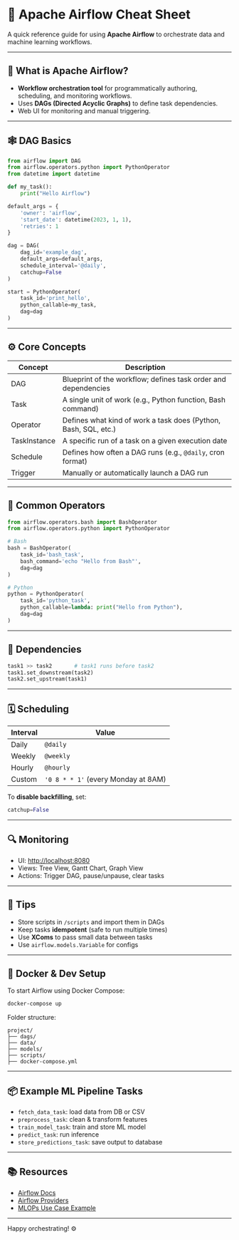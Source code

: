 # 🧠 Apache Airflow Cheat Sheet

A quick reference guide for using **Apache Airflow** to orchestrate data and machine learning workflows.

---

## 🚀 What is Apache Airflow?
- **Workflow orchestration tool** for programmatically authoring, scheduling, and monitoring workflows.
- Uses **DAGs (Directed Acyclic Graphs)** to define task dependencies.
- Web UI for monitoring and manual triggering.

---

## 🕸️ DAG Basics
```python
from airflow import DAG
from airflow.operators.python import PythonOperator
from datetime import datetime

def my_task():
    print("Hello Airflow")

default_args = {
    'owner': 'airflow',
    'start_date': datetime(2023, 1, 1),
    'retries': 1
}

dag = DAG(
    dag_id='example_dag',
    default_args=default_args,
    schedule_interval='@daily',
    catchup=False
)

start = PythonOperator(
    task_id='print_hello',
    python_callable=my_task,
    dag=dag
)
```

---

## ⚙️ Core Concepts

| Concept | Description |
|--------|-------------|
| DAG | Blueprint of the workflow; defines task order and dependencies |
| Task | A single unit of work (e.g., Python function, Bash command) |
| Operator | Defines what kind of work a task does (Python, Bash, SQL, etc.) |
| TaskInstance | A specific run of a task on a given execution date |
| Schedule | Defines how often a DAG runs (e.g., `@daily`, cron format) |
| Trigger | Manually or automatically launch a DAG run |

---

## 🧩 Common Operators

```python
from airflow.operators.bash import BashOperator
from airflow.operators.python import PythonOperator

# Bash
bash = BashOperator(
    task_id='bash_task',
    bash_command='echo "Hello from Bash"',
    dag=dag
)

# Python
python = PythonOperator(
    task_id='python_task',
    python_callable=lambda: print("Hello from Python"),
    dag=dag
)
```

---

## 🔄 Dependencies
```python
task1 >> task2       # task1 runs before task2
task1.set_downstream(task2)
task2.set_upstream(task1)
```

---

## 🗓️ Scheduling

| Interval | Value |
|----------|-------|
| Daily | `@daily` |
| Weekly | `@weekly` |
| Hourly | `@hourly` |
| Custom | `'0 8 * * 1'` (every Monday at 8AM) |

To **disable backfilling**, set:
```python
catchup=False
```

---

## 🔍 Monitoring
- UI: [http://localhost:8080](http://localhost:8080)
- Views: Tree View, Gantt Chart, Graph View
- Actions: Trigger DAG, pause/unpause, clear tasks

---

## 🧼 Tips
- Store scripts in `/scripts` and import them in DAGs
- Keep tasks **idempotent** (safe to run multiple times)
- Use **XComs** to pass small data between tasks
- Use `airflow.models.Variable` for configs

---

## 🐳 Docker & Dev Setup
To start Airflow using Docker Compose:
```bash
docker-compose up
```

Folder structure:
```
project/
├── dags/
├── data/
├── models/
├── scripts/
├── docker-compose.yml
```

---

## 📦 Example ML Pipeline Tasks
- `fetch_data_task`: load data from DB or CSV
- `preprocess_task`: clean & transform features
- `train_model_task`: train and store ML model
- `predict_task`: run inference
- `store_predictions_task`: save output to database

---

## 📚 Resources
- [Airflow Docs](https://airflow.apache.org/docs/)
- [Airflow Providers](https://airflow.apache.org/docs/apache-airflow-providers/)
- [MLOPs Use Case Example](https://airflow.apache.org/use-cases/mlops/)

---

Happy orchestrating! ⚙️
